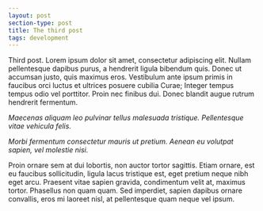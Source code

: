 ```yaml
---
layout: post
section-type: post
title: The third post
tags: development
---
```


Third post. Lorem ipsum dolor sit amet, consectetur adipiscing elit. Nullam pellentesque dapibus purus, a hendrerit ligula bibendum quis. Donec ut accumsan justo, quis maximus eros. Vestibulum ante ipsum primis in faucibus orci luctus et ultrices posuere cubilia Curae; Integer tempus tempus odio vel porttitor. Proin nec finibus dui. Donec blandit augue rutrum hendrerit fermentum. 

*Maecenas aliquam leo pulvinar tellus malesuada tristique. Pellentesque vitae vehicula felis.*

*Morbi fermentum consectetur mauris ut pretium. Aenean eu volutpat sapien, vel molestie nisi.* 

Proin ornare sem at dui lobortis, non auctor tortor sagittis. Etiam ornare, est eu faucibus sollicitudin, ligula lacus tristique est, eget pretium neque nibh eget arcu. Praesent vitae sapien gravida, condimentum velit at, maximus tortor. Phasellus non quam quam. Sed imperdiet, sapien dapibus ornare convallis, eros mi laoreet nisl, at pellentesque quam neque vel ipsum.